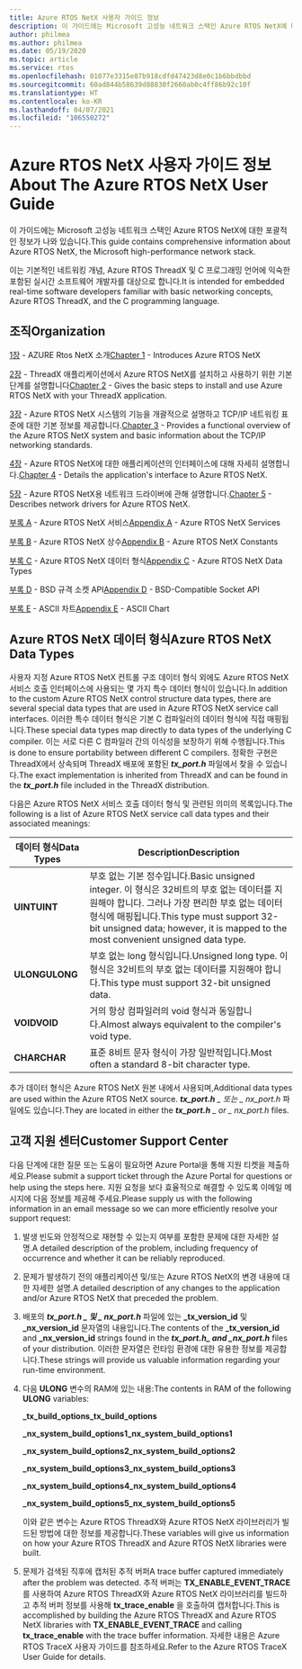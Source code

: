 ```yaml
---
title: Azure RTOS NetX 사용자 가이드 정보
description: 이 가이드에는 Microsoft 고성능 네트워크 스택인 Azure RTOS NetX에 대한 포괄적인 정보가 나와 있습니다.
author: philmea
ms.author: philmea
ms.date: 05/19/2020
ms.topic: article
ms.service: rtos
ms.openlocfilehash: 01077e3315e87b918cdfd47423d8e0c1b6bbdbbd
ms.sourcegitcommit: 60ad844b58639d88830f2660ab0c4ff86b92c10f
ms.translationtype: HT
ms.contentlocale: ko-KR
ms.lasthandoff: 04/07/2021
ms.locfileid: "106550272"
---
```

# <a name="about-the-azure-rtos-netx-user-guide"></a><span data-ttu-id="9e8cc-103">Azure RTOS NetX 사용자 가이드 정보</span><span class="sxs-lookup"><span data-stu-id="9e8cc-103">About The Azure RTOS NetX User Guide</span></span>

<span data-ttu-id="9e8cc-104">이 가이드에는 Microsoft 고성능 네트워크 스택인 Azure RTOS NetX에 대한 포괄적인 정보가 나와 있습니다.</span><span class="sxs-lookup"><span data-stu-id="9e8cc-104">This guide contains comprehensive information about Azure RTOS NetX, the Microsoft high-performance network stack.</span></span>

<span data-ttu-id="9e8cc-105">이는 기본적인 네트워킹 개념, Azure RTOS ThreadX 및 C 프로그래밍 언어에 익숙한 포함된 실시간 소프트웨어 개발자를 대상으로 합니다.</span><span class="sxs-lookup"><span data-stu-id="9e8cc-105">It is intended for embedded real-time software developers familiar with basic networking concepts, Azure RTOS ThreadX, and the C programming language.</span></span>

## <a name="organization"></a><span data-ttu-id="9e8cc-106">조직</span><span class="sxs-lookup"><span data-stu-id="9e8cc-106">Organization</span></span>

<span data-ttu-id="9e8cc-107">[1장](chapter1.md) - AZURE Rtos NetX 소개</span><span class="sxs-lookup"><span data-stu-id="9e8cc-107">[Chapter 1](chapter1.md) - Introduces Azure RTOS NetX</span></span>

<span data-ttu-id="9e8cc-108">[2장](chapter2.md) - ThreadX 애플리케이션에서 Azure RTOS NetX를 설치하고 사용하기 위한 기본 단계를 설명합니다</span><span class="sxs-lookup"><span data-stu-id="9e8cc-108">[Chapter 2](chapter2.md) - Gives the basic steps to install and use Azure RTOS NetX with your ThreadX application.</span></span>

<span data-ttu-id="9e8cc-109">[3장](chapter3.md) - Azure RTOS NetX 시스템의 기능을 개괄적으로 설명하고 TCP/IP 네트워킹 표준에 대한 기본 정보를 제공합니다.</span><span class="sxs-lookup"><span data-stu-id="9e8cc-109">[Chapter 3](chapter3.md) - Provides a functional overview of the Azure RTOS NetX system and basic information about the TCP/IP networking standards.</span></span>

<span data-ttu-id="9e8cc-110">[4장](chapter4.md) - Azure RTOS NetX에 대한 애플리케이션의 인터페이스에 대해 자세히 설명합니다.</span><span class="sxs-lookup"><span data-stu-id="9e8cc-110">[Chapter 4](chapter4.md) - Details the application's interface to Azure RTOS NetX.</span></span>

<span data-ttu-id="9e8cc-111">[5장](chapter5.md) - Azure RTOS NetX용 네트워크 드라이버에 관해 설명합니다.</span><span class="sxs-lookup"><span data-stu-id="9e8cc-111">[Chapter 5](chapter5.md) - Describes network drivers for Azure RTOS NetX.</span></span>

<span data-ttu-id="9e8cc-112">[부록 A](appendix-a.md) - Azure RTOS NetX 서비스</span><span class="sxs-lookup"><span data-stu-id="9e8cc-112">[Appendix A](appendix-a.md) - Azure RTOS NetX Services</span></span>

<span data-ttu-id="9e8cc-113">[부록 B](appendix-b.md) - Azure RTOS NetX 상수</span><span class="sxs-lookup"><span data-stu-id="9e8cc-113">[Appendix B](appendix-b.md) - Azure RTOS NetX Constants</span></span>

<span data-ttu-id="9e8cc-114">[부록 C](appendix-c.md) - Azure RTOS NetX 데이터 형식</span><span class="sxs-lookup"><span data-stu-id="9e8cc-114">[Appendix C](appendix-c.md) - Azure RTOS NetX Data Types</span></span>

<span data-ttu-id="9e8cc-115">[부록 D](appendix-d.md) - BSD 규격 소켓 API</span><span class="sxs-lookup"><span data-stu-id="9e8cc-115">[Appendix D](appendix-d.md) - BSD-Compatible Socket API</span></span>

<span data-ttu-id="9e8cc-116">[부록 E](appendix-e.md) - ASCII 차트</span><span class="sxs-lookup"><span data-stu-id="9e8cc-116">[Appendix E](appendix-e.md) - ASCII Chart</span></span>

## <a name="azure-rtos-netx-data-types"></a><span data-ttu-id="9e8cc-117">Azure RTOS NetX 데이터 형식</span><span class="sxs-lookup"><span data-stu-id="9e8cc-117">Azure RTOS NetX Data Types</span></span>

<span data-ttu-id="9e8cc-118">사용자 지정 Azure RTOS NetX 컨트롤 구조 데이터 형식 외에도 Azure RTOS NetX 서비스 호출 인터페이스에 사용되는 몇 가지 특수 데이터 형식이 있습니다.</span><span class="sxs-lookup"><span data-stu-id="9e8cc-118">In addition to the custom Azure RTOS NetX control structure data types, there are several special data types that are used in Azure RTOS NetX service call interfaces.</span></span> <span data-ttu-id="9e8cc-119">이러한 특수 데이터 형식은 기본 C 컴파일러의 데이터 형식에 직접 매핑됩니다.</span><span class="sxs-lookup"><span data-stu-id="9e8cc-119">These special data types map directly to data types of the underlying C compiler.</span></span> <span data-ttu-id="9e8cc-120">이는 서로 다른 C 컴파일러 간의 이식성을 보장하기 위해 수행됩니다.</span><span class="sxs-lookup"><span data-stu-id="9e8cc-120">This is done to ensure portability between different C compilers.</span></span> <span data-ttu-id="9e8cc-121">정확한 구현은 ThreadX에서 상속되며 ThreadX 배포에 포함된 ***tx_port.h*** 파일에서 찾을 수 있습니다.</span><span class="sxs-lookup"><span data-stu-id="9e8cc-121">The exact implementation is inherited from ThreadX and can be found in the ***tx_port.h*** file included in the ThreadX distribution.</span></span>

<span data-ttu-id="9e8cc-122">다음은 Azure RTOS NetX 서비스 호출 데이터 형식 및 관련된 의미의 목록입니다.</span><span class="sxs-lookup"><span data-stu-id="9e8cc-122">The following is a list of Azure RTOS NetX service call data types and their associated meanings:</span></span>

| <span data-ttu-id="9e8cc-123">데이터 형식</span><span class="sxs-lookup"><span data-stu-id="9e8cc-123">Data Types</span></span> | <span data-ttu-id="9e8cc-124">Description</span><span class="sxs-lookup"><span data-stu-id="9e8cc-124">Description</span></span>  |
| --------- | ------------------------------------------------------------------------------------------------------------------------------------- |
| <span data-ttu-id="9e8cc-125">**UINT**</span><span class="sxs-lookup"><span data-stu-id="9e8cc-125">**UINT**</span></span>  | <span data-ttu-id="9e8cc-126">부호 없는 기본 정수입니다.</span><span class="sxs-lookup"><span data-stu-id="9e8cc-126">Basic unsigned integer.</span></span> <span data-ttu-id="9e8cc-127">이 형식은 32비트의 부호 없는 데이터를 지원해야 합니다. 그러나 가장 편리한 부호 없는 데이터 형식에 매핑됩니다.</span><span class="sxs-lookup"><span data-stu-id="9e8cc-127">This type must support 32-bit unsigned data; however, it is mapped to the most convenient unsigned data type.</span></span> |
| <span data-ttu-id="9e8cc-128">**ULONG**</span><span class="sxs-lookup"><span data-stu-id="9e8cc-128">**ULONG**</span></span> | <span data-ttu-id="9e8cc-129">부호 없는 long 형식입니다.</span><span class="sxs-lookup"><span data-stu-id="9e8cc-129">Unsigned long type.</span></span> <span data-ttu-id="9e8cc-130">이 형식은 32비트의 부호 없는 데이터를 지원해야 합니다.</span><span class="sxs-lookup"><span data-stu-id="9e8cc-130">This type must support 32-bit unsigned data.</span></span>                                                                      |
| <span data-ttu-id="9e8cc-131">**VOID**</span><span class="sxs-lookup"><span data-stu-id="9e8cc-131">**VOID**</span></span>  | <span data-ttu-id="9e8cc-132">거의 항상 컴파일러의 void 형식과 동일합니다.</span><span class="sxs-lookup"><span data-stu-id="9e8cc-132">Almost always equivalent to the compiler's void type.</span></span>                                                                                 |
| <span data-ttu-id="9e8cc-133">**CHAR**</span><span class="sxs-lookup"><span data-stu-id="9e8cc-133">**CHAR**</span></span>  | <span data-ttu-id="9e8cc-134">표준 8비트 문자 형식이 가장 일반적입니다.</span><span class="sxs-lookup"><span data-stu-id="9e8cc-134">Most often a standard 8-bit character type.</span></span>                                                                                           |

<span data-ttu-id="9e8cc-135">추가 데이터 형식은 Azure RTOS NetX 원본 내에서 사용되며,</span><span class="sxs-lookup"><span data-stu-id="9e8cc-135">Additional data types are used within the Azure RTOS NetX source.</span></span> <span data-ttu-id="9e8cc-136">***tx_port.h** _ 또는 _ *_nx_port.h_** 파일에도 있습니다.</span><span class="sxs-lookup"><span data-stu-id="9e8cc-136">They are located in either the ***tx_port.h** _ or _ *_nx_port.h_** files.</span></span>

## <a name="customer-support-center"></a><span data-ttu-id="9e8cc-137">고객 지원 센터</span><span class="sxs-lookup"><span data-stu-id="9e8cc-137">Customer Support Center</span></span>

<span data-ttu-id="9e8cc-138">다음 단계에 대한 질문 또는 도움이 필요하면 Azure Portal을 통해 지원 티켓을 제출하세요.</span><span class="sxs-lookup"><span data-stu-id="9e8cc-138">Please submit a support ticket through the Azure Portal for questions or help using the steps here.</span></span> <span data-ttu-id="9e8cc-139">지원 요청을 보다 효율적으로 해결할 수 있도록 이메일 메시지에 다음 정보를 제공해 주세요.</span><span class="sxs-lookup"><span data-stu-id="9e8cc-139">Please supply us with the following information in an email message so we can more efficiently resolve your support request:</span></span>

1. <span data-ttu-id="9e8cc-140">발생 빈도와 안정적으로 재현할 수 있는지 여부를 포함한 문제에 대한 자세한 설명.</span><span class="sxs-lookup"><span data-stu-id="9e8cc-140">A detailed description of the problem, including frequency of occurrence and whether it can be reliably reproduced.</span></span>

2. <span data-ttu-id="9e8cc-141">문제가 발생하기 전의 애플리케이션 및/또는 Azure RTOS NetX의 변경 내용에 대한 자세한 설명.</span><span class="sxs-lookup"><span data-stu-id="9e8cc-141">A detailed description of any changes to the application and/or Azure RTOS NetX that preceded the problem.</span></span>

3. <span data-ttu-id="9e8cc-142">배포의 **_tx_port.h_ *_ 및 _* _nx_port.h_** 파일에 있는 **_tx_version_id** 및 **_nx_version_id** 문자열의 내용입니다.</span><span class="sxs-lookup"><span data-stu-id="9e8cc-142">The contents of the **_tx_version_id** and **_nx_version_id** strings found in the **_tx_port.h_*_ and _*_nx_port.h_** files of your distribution.</span></span> <span data-ttu-id="9e8cc-143">이러한 문자열은 런타임 환경에 대한 유용한 정보를 제공합니다.</span><span class="sxs-lookup"><span data-stu-id="9e8cc-143">These strings will provide us valuable information regarding your run-time environment.</span></span>

4. <span data-ttu-id="9e8cc-144">다음 **ULONG** 변수의 RAM에 있는 내용:</span><span class="sxs-lookup"><span data-stu-id="9e8cc-144">The contents in RAM of the following **ULONG** variables:</span></span>

    <span data-ttu-id="9e8cc-145">**_tx_build_options**</span><span class="sxs-lookup"><span data-stu-id="9e8cc-145">**_tx_build_options**</span></span>

    <span data-ttu-id="9e8cc-146">**_nx_system_build_options1**</span><span class="sxs-lookup"><span data-stu-id="9e8cc-146">**_nx_system_build_options1**</span></span>

    <span data-ttu-id="9e8cc-147">**_nx_system_build_options2**</span><span class="sxs-lookup"><span data-stu-id="9e8cc-147">**_nx_system_build_options2**</span></span>

    <span data-ttu-id="9e8cc-148">**_nx_system_build_options3**</span><span class="sxs-lookup"><span data-stu-id="9e8cc-148">**_nx_system_build_options3**</span></span>

    <span data-ttu-id="9e8cc-149">**_nx_system_build_options4**</span><span class="sxs-lookup"><span data-stu-id="9e8cc-149">**_nx_system_build_options4**</span></span>

    <span data-ttu-id="9e8cc-150">**_nx_system_build_options5**</span><span class="sxs-lookup"><span data-stu-id="9e8cc-150">**_nx_system_build_options5**</span></span>

    <span data-ttu-id="9e8cc-151">이와 같은 변수는 Azure RTOS ThreadX와 Azure RTOS NetX 라이브러리가 빌드된 방법에 대한 정보를 제공합니다.</span><span class="sxs-lookup"><span data-stu-id="9e8cc-151">These variables will give us information on how your Azure RTOS ThreadX and Azure RTOS NetX libraries were built.</span></span>

5. <span data-ttu-id="9e8cc-152">문제가 검색된 직후에 캡처된 추적 버퍼</span><span class="sxs-lookup"><span data-stu-id="9e8cc-152">A trace buffer captured immediately after the problem was detected.</span></span> <span data-ttu-id="9e8cc-153">추적 버퍼는 **TX_ENABLE_EVENT_TRACE** 를 사용하여 Azure RTOS ThreadX와 Azure RTOS NetX 라이브러리를 빌드하고 추적 버퍼 정보를 사용해 **tx_trace_enable** 을 호출하여 캡처합니다.</span><span class="sxs-lookup"><span data-stu-id="9e8cc-153">This is accomplished by building the Azure RTOS ThreadX and Azure RTOS NetX libraries with **TX_ENABLE_EVENT_TRACE** and calling **tx_trace_enable** with the trace buffer information.</span></span> <span data-ttu-id="9e8cc-154">자세한 내용은 Azure RTOS TraceX 사용자 가이드를 참조하세요.</span><span class="sxs-lookup"><span data-stu-id="9e8cc-154">Refer to the Azure RTOS TraceX User Guide for details.</span></span>
